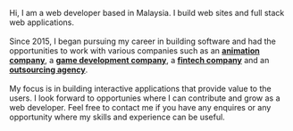 Hi, I am a web developer based in Malaysia. I build web sites and full stack web applications.
\
\
Since 2015, I began pursuing my career in building software and had the opportunities to work with various companies such as an [**animation company**](https://ed-online.com.my/), a [**game development company**](https://www.gameka.my/site/), a [**fintech company**](https://www.excelforce.com.my/) and an [**outsourcing agency**](https://www.snovations.com/).
\
\
My focus is in building interactive applications that provide value to the users. I look forward to opportunies where I can contribute and grow as a web developer. Feel free to contact me if you have any enquires or any opportunity where my skills and experience can be useful.